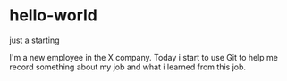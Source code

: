 # hello-world
just a starting

I'm a new employee in the X company.
Today i start to use Git to help me record something about my job and what i learned from this job.
